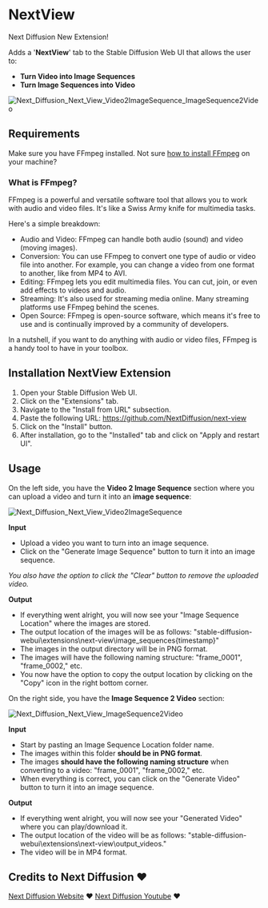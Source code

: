 # NextView
Next Diffusion New Extension!

Adds a '**NextView**' tab to the Stable Diffusion Web UI that allows the user to:
- **Turn Video into Image Sequences**
- **Turn Image Sequences into Video**

![Next_Diffusion_Next_View_Video2ImageSequence_ImageSequence2Video](https://res.cloudinary.com/db7mzrftq/image/upload/v1695207953/Next_Diffusion_Next_View_Video2_Image_Sequence_Image_Sequence2_Video_d463eb9365.webp)

## Requirements
Make sure you have FFmpeg installed. Not sure [how to install FFmpeg](https://www.nextdiffusion.ai/tutorials/how-to-install-ffmpeg-on-windows-for-stable-diffusion-a-comprehensive-guide) on your machine?

### What is FFmpeg?
FFmpeg is a powerful and versatile software tool that allows you to work with audio and video files. It's like a Swiss Army knife for multimedia tasks.

Here's a simple breakdown:
- Audio and Video: FFmpeg can handle both audio (sound) and video (moving images).
- Conversion: You can use FFmpeg to convert one type of audio or video file into another. For example, you can change a video from one format to another, like from MP4 to AVI.
- Editing: FFmpeg lets you edit multimedia files. You can cut, join, or even add effects to videos and audio.
- Streaming: It's also used for streaming media online. Many streaming platforms use FFmpeg behind the scenes.
- Open Source: FFmpeg is open-source software, which means it's free to use and is continually improved by a community of developers.

In a nutshell, if you want to do anything with audio or video files, FFmpeg is a handy tool to have in your toolbox.

## Installation NextView Extension

1. Open your Stable Diffusion Web UI.
2. Click on the "Extensions" tab.
3. Navigate to the "Install from URL" subsection.
4. Paste the following URL: https://github.com/NextDiffusion/next-view
5. Click on the "Install" button.
6. After installation, go to the "Installed" tab and click on "Apply and restart UI".

## Usage

On the left side, you have the **Video 2 Image Sequence** section where you can upload a video and turn it into an **image sequence**:

![Next_Diffusion_Next_View_Video2ImageSequence](https://res.cloudinary.com/db7mzrftq/image/upload/v1695209566/Next_Diffusion_Next_View_Video2_Image_Sequence_nextdiffusion_943d22af2e.webp)

**Input**
- Upload a video you want to turn into an image sequence.
- Click on the "Generate Image Sequence" button to turn it into an image sequence.

_You also have the option to click the "Clear" button to remove the uploaded video._

**Output**
- If everything went alright, you will now see your "Image Sequence Location" where the images are stored.
- The output location of the images will be as follows: "stable-diffusion-webui\extensions\next-view\image_sequences\{timestamp}"
- The images in the output directory will be in PNG format.
- The images will have the following naming structure: "frame_0001", "frame_0002," etc.
- You now have the option to copy the output location by clicking on the "Copy" icon in the right bottom corner.

On the right side, you have the **Image Sequence 2 Video** section:

![Next_Diffusion_Next_View_ImageSequence2Video](https://res.cloudinary.com/db7mzrftq/image/upload/v1695209722/Next_Diffusion_Next_View_Image_Sequence2_Video_4cb9aca4ae.webp)

**Input**
- Start by pasting an Image Sequence Location folder name.
- The images within this folder **should be in PNG format**.
- The images **should have the following naming structure** when converting to a video: "frame_0001", "frame_0002," etc.
- When everything is correct, you can click on the "Generate Video" button to turn it into an image sequence.

**Output**
- If everything went alright, you will now see your "Generated Video" where you can play/download it.
- The output location of the video will be as follows: "stable-diffusion-webui\extensions\next-view\output_videos."
- The video will be in MP4 format.

## Credits to **Next Diffusion** ❤️

[Next Diffusion Website](https://www.nextdiffusion.ai/) ❤️
[Next Diffusion Youtube](https://www.youtube.com/channel/UCd9UIUkLnjE-Fj-CGFdU74Q?sub_confirmation=1) ❤️

